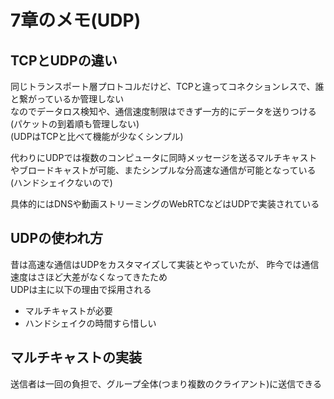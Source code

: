 # 7章のメモ(UDP)

## TCPとUDPの違い

同じトランスポート層プロトコルだけど、TCPと違ってコネクションレスで、誰と繋がっているか管理しない  
なのでデータロス検知や、通信速度制限はできず一方的にデータを送りつける(パケットの到着順も管理しない)  
(UDPはTCPと比べて機能が少なくシンプル)

代わりにUDPでは複数のコンピュータに同時メッセージを送るマルチキャストやブロードキャストが可能、またシンプルな分高速な通信が可能となっている(ハンドシェイクないので)

具体的にはDNSや動画ストリーミングのWebRTCなどはUDPで実装されている

## UDPの使われ方

昔は高速な通信はUDPをカスタマイズして実装とやっていたが、
昨今では通信速度はさほど大差がなくなってきたため  
UDPは主に以下の理由で採用される

* マルチキャストが必要
* ハンドシェイクの時間すら惜しい

## マルチキャストの実装


送信者は一回の負担で、グループ全体(つまり複数のクライアント)に送信できる